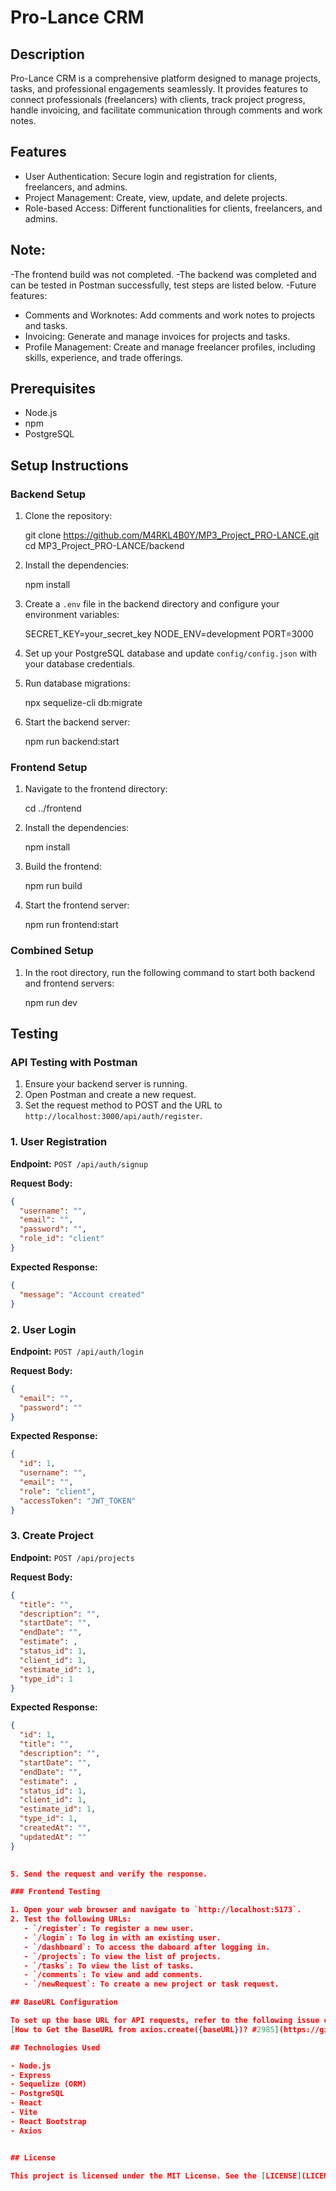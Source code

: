 
# Pro-Lance CRM

## Description

Pro-Lance CRM is a comprehensive platform designed to manage projects, tasks, and professional engagements seamlessly. It provides features to connect professionals (freelancers) with clients, track project progress, handle invoicing, and facilitate communication through comments and work notes.

## Features

- User Authentication: Secure login and registration for clients, freelancers, and admins.
- Project Management: Create, view, update, and delete projects.
- Role-based Access: Different functionalities for clients, freelancers, and admins.


## Note:

-The frontend build was not completed.
-The backend was completed and can be tested in Postman successfully, test steps are listed below.
-Future features:

- Comments and Worknotes: Add comments and work notes to projects and tasks.
- Invoicing: Generate and manage invoices for projects and tasks.
- Profile Management: Create and manage freelancer profiles, including skills, experience, and trade offerings.


## Prerequisites

- Node.js
- npm
- PostgreSQL

## Setup Instructions

### Backend Setup

1. Clone the repository:
   
   git clone <https://github.com/M4RKL4B0Y/MP3_Project_PRO-LANCE.git>
   cd MP3_Project_PRO-LANCE/backend
   

2. Install the dependencies:
   
   npm install
   

3. Create a `.env` file in the backend directory and configure your environment variables:
   
   SECRET_KEY=your_secret_key
   NODE_ENV=development
   PORT=3000
   

4. Set up your PostgreSQL database and update `config/config.json` with your database credentials.

5. Run database migrations:
   
   npx sequelize-cli db:migrate
   

6. Start the backend server:
   
   npm run backend:start
   

### Frontend Setup

1. Navigate to the frontend directory:
   
   cd ../frontend
   

2. Install the dependencies:
   
   npm install
   

3. Build the frontend:
   
   npm run build
   

4. Start the frontend server:
   
   npm run frontend:start
   

### Combined Setup

1. In the root directory, run the following command to start both backend and frontend servers:
   
   npm run dev
   

## Testing

### API Testing with Postman

1. Ensure your backend server is running.
2. Open Postman and create a new request.
3. Set the request method to POST and the URL to `http://localhost:3000/api/auth/register`.

### 1. User Registration

**Endpoint:** `POST /api/auth/signup`

**Request Body:**

```json
{
  "username": "",
  "email": "",
  "password": "",
  "role_id": "client"
}
```

**Expected Response:**

```json
{
  "message": "Account created"
}
```

### 2. User Login

**Endpoint:** `POST /api/auth/login`

**Request Body:**

```json
{
  "email": "",
  "password": ""
}
```

**Expected Response:**

```json
{
  "id": 1,
  "username": "",
  "email": "",
  "role": "client",
  "accessToken": "JWT_TOKEN"
}
```

### 3. Create Project

**Endpoint:** `POST /api/projects`

**Request Body:**

```json
{
  "title": "",
  "description": "",
  "startDate": "",
  "endDate": "",
  "estimate": ,
  "status_id": 1,
  "client_id": 1,
  "estimate_id": 1,
  "type_id": 1
}
```

**Expected Response:**

```json
{
  "id": 1,
  "title": "",
  "description": "",
  "startDate": "",
  "endDate": "",
  "estimate": ,
  "status_id": 1,
  "client_id": 1,
  "estimate_id": 1,
  "type_id": 1,
  "createdAt": "",
  "updatedAt": ""
}

   
5. Send the request and verify the response.

### Frontend Testing

1. Open your web browser and navigate to `http://localhost:5173`.
2. Test the following URLs:
   - `/register`: To register a new user.
   - `/login`: To log in with an existing user.
   - `/dashboard`: To access the daboard after logging in.
   - `/projects`: To view the list of projects.
   - `/tasks`: To view the list of tasks.
   - `/comments`: To view and add comments.
   - `/newRequest`: To create a new project or task request.

## BaseURL Configuration

To set up the base URL for API requests, refer to the following issue on GitHub: 
[How to Get the BaseURL from axios.create({baseURL})? #2985](https://github.com/axios/axios/issues/2985) by KaizenTamai.

## Technologies Used

- Node.js
- Express
- Sequelize (ORM)
- PostgreSQL
- React
- Vite
- React Bootstrap
- Axios


## License

This project is licensed under the MIT License. See the [LICENSE](LICENSE) file for more details.

